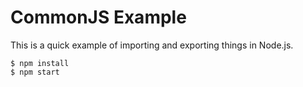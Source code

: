 # CommonJS Example

This is a quick example of importing and exporting things in Node.js.

```
$ npm install
$ npm start
```
